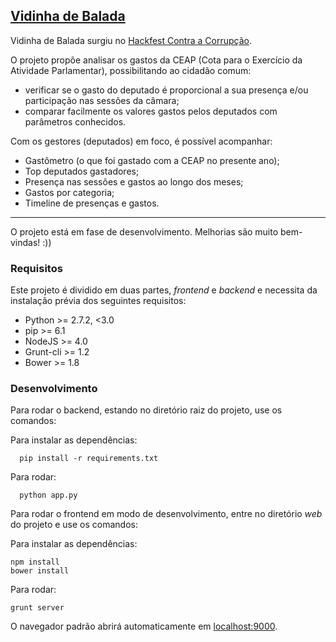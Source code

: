 ## [Vidinha de Balada](https://italo-batista.github.io/vidinha-de-balada/#!/)

Vidinha de Balada surgiu no [Hackfest Contra a Corrupção](http://hackfest.com.br/).

O projeto propõe analisar os gastos da CEAP (Cota para o Exercício da Atividade Parlamentar), possibilitando ao cidadão comum:

- verificar se o gasto do deputado é proporcional a sua presença e/ou participação nas sessões da câmara;
- comparar facilmente os valores gastos pelos deputados com parâmetros conhecidos.

Com os gestores (deputados) em foco, é possível acompanhar:

- Gastômetro (o que foi gastado com a CEAP no presente ano);
- Top deputados gastadores;
- Presença nas sessões e gastos ao longo dos meses;
- Gastos por categoria;
- Timeline de presenças e gastos.

----

O projeto está em fase de desenvolvimento. Melhorias são muito bem-vindas! :))

### Requisitos

Este projeto é dividido em duas partes, _frontend_ e _backend_ e necessita da instalação prévia dos seguintes requisitos:

- Python >= 2.7.2, <3.0
- pip >= 6.1
- NodeJS >= 4.0
- Grunt-cli >= 1.2
- Bower >= 1.8

### Desenvolvimento

Para rodar o backend, estando no diretório raiz do projeto, use os comandos:

Para instalar as dependências:
```
  pip install -r requirements.txt
```
Para rodar:
```
  python app.py
```

Para rodar o frontend em modo de desenvolvimento, entre no diretório _web_ do projeto e use os comandos:

Para instalar as dependências:
```
npm install
bower install
```
Para rodar:
```
grunt server
```

O navegador padrão abrirá automaticamente em [localhost:9000](http://localhost:9000).
